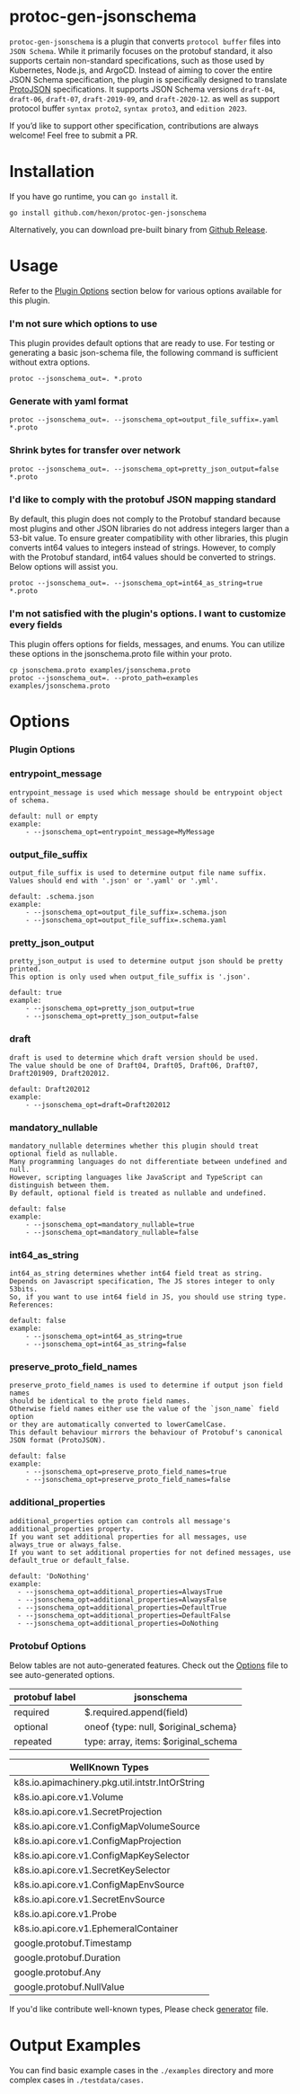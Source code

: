 # protoc-gen-jsonschema

`protoc-gen-jsonschema` is a plugin that converts `protocol buffer` files into `JSON Schema`. While it primarily focuses on the protobuf standard, it also supports certain non-standard specifications, such as those used by Kubernetes, Node.js, and ArgoCD. Instead of aiming to cover the entire JSON Schema specification, the plugin is specifically designed to translate [ProtoJSON](https://protobuf.dev/programming-guides/json/) specifications. It supports JSON Schema versions `draft-04`, `draft-06`, `draft-07`, `draft-2019-09`, and `draft-2020-12`. as well as support protocol buffer `syntax proto2`, `syntax proto3`, and `edition 2023`.

If you’d like to support other specification, contributions are always welcome! Feel free to submit a PR.

# Installation

If you have go runtime, you can `go install` it.
```
go install github.com/hexon/protoc-gen-jsonschema
```

Alternatively, you can download pre-built binary from [Github Release](https://github.com/hexon/protoc-gen-jsonschema/releases).

# Usage

Refer to the [Plugin Options](#plguin-options) section below for various options available for this plugin.

### I'm not sure which options to use
This plugin provides default options that are ready to use. For testing or generating a basic json-schema file, the following command is sufficient without extra options.
```
protoc --jsonschema_out=. *.proto
```

### Generate with yaml format
```
protoc --jsonschema_out=. --jsonschema_opt=output_file_suffix=.yaml *.proto
```

### Shrink bytes for transfer over network
```
protoc --jsonschema_out=. --jsonschema_opt=pretty_json_output=false *.proto
```

### I'd like to comply with the protobuf JSON mapping standard
By default, this plugin does not comply to the Protobuf standard because most plugins and other JSON libraries do not address integers larger than a 53-bit value. To ensure greater compatibility with other libraries, this plugin converts int64 values to integers instead of strings. However, to comply with the Protobuf standard, int64 values should be converted to strings. Below options will assist you.
```
protoc --jsonschema_out=. --jsonschema_opt=int64_as_string=true *.proto
```

### I'm not satisfied with the plugin's options. I want to customize every fields
This plugin offers options for fields, messages, and enums. You can utilize these options in the jsonschema.proto file within your proto.
```
cp jsonschema.proto examples/jsonschema.proto
protoc --jsonschema_out=. --proto_path=examples examples/jsonschema.proto
```

# Options

### Plugin Options

### entrypoint_message
```
entrypoint_message is used which message should be entrypoint object of schema.

default: null or empty
example:
    - --jsonschema_opt=entrypoint_message=MyMessage
```

### output_file_suffix
```
output_file_suffix is used to determine output file name suffix.
Values should end with '.json' or '.yaml' or '.yml'.

default: .schema.json
example:
    - --jsonschema_opt=output_file_suffix=.schema.json
    - --jsonschema_opt=output_file_suffix=.schema.yaml
```

### pretty_json_output
```
pretty_json_output is used to determine output json should be pretty printed.
This option is only used when output_file_suffix is '.json'.

default: true
example:
    - --jsonschema_opt=pretty_json_output=true
    - --jsonschema_opt=pretty_json_output=false
```

### draft
```
draft is used to determine which draft version should be used.
The value should be one of Draft04, Draft05, Draft06, Draft07, Draft201909, Draft202012.

default: Draft202012
example:
    - --jsonschema_opt=draft=Draft202012
```

### mandatory_nullable
```
mandatory_nullable determines whether this plugin should treat optional field as nullable.
Many programming languages do not differentiate between undefined and null.
However, scripting languages like JavaScript and TypeScript can distinguish between them.
By default, optional field is treated as nullable and undefined.

default: false
example:
    - --jsonschema_opt=mandatory_nullable=true
    - --jsonschema_opt=mandatory_nullable=false
```

### int64_as_string
```
int64_as_string determines whether int64 field treat as string.
Depends on Javascript specification, The JS stores integer to only 53bits.
So, if you want to use int64 field in JS, you should use string type.
References:

default: false
example:
    - --jsonschema_opt=int64_as_string=true
    - --jsonschema_opt=int64_as_string=false
```

### preserve_proto_field_names
```
preserve_proto_field_names is used to determine if output json field names
should be identical to the proto field names.
Otherwise field names either use the value of the `json_name` field option
or they are automatically converted to lowerCamelCase.
This default behaviour mirrors the behaviour of Protobuf's canonical JSON format (ProtoJSON).

default: false
example:
    - --jsonschema_opt=preserve_proto_field_names=true
    - --jsonschema_opt=preserve_proto_field_names=false
```

### additional_properties
```
additional_properties option can controls all message's additional_properties property.
If you want set additional properties for all messages, use always_true or always_false.
If you want to set additional properties for not defined messages, use default_true or default_false.

default: 'DoNothing'
example:
  - --jsonschema_opt=additional_properties=AlwaysTrue
  - --jsonschema_opt=additional_properties=AlwaysFalse
  - --jsonschema_opt=additional_properties=DefaultTrue
  - --jsonschema_opt=additional_properties=DefaultFalse
  - --jsonschema_opt=additional_properties=DoNothing
```

### Protobuf Options

Below tables are not auto-generated features.
Check out the [Options](./options.md) file to see auto-generated options.

| protobuf label | jsonschema                           |
|----------------|--------------------------------------|
| required       | $.required.append(field)             |
| optional       | oneof {type: null, $original_schema} |
| repeated       | type: array, items: $original_schema |

| WellKnown Types                                 |
|-------------------------------------------------|
| k8s.io.apimachinery.pkg.util.intstr.IntOrString |
| k8s.io.api.core.v1.Volume                       |
| k8s.io.api.core.v1.SecretProjection             |
| k8s.io.api.core.v1.ConfigMapVolumeSource        |
| k8s.io.api.core.v1.ConfigMapProjection          |
| k8s.io.api.core.v1.ConfigMapKeySelector         |
| k8s.io.api.core.v1.SecretKeySelector            |
| k8s.io.api.core.v1.ConfigMapEnvSource           |
| k8s.io.api.core.v1.SecretEnvSource              |
| k8s.io.api.core.v1.Probe                        |
| k8s.io.api.core.v1.EphemeralContainer           |
| google.protobuf.Timestamp                       |
| google.protobuf.Duration                        |
| google.protobuf.Any                             |
| google.protobuf.NullValue                       |

If you'd like contribute well-known types, Please check [generator](./pkg/modules/1_middleend_generator.go) file.

# Output Examples
You can find basic example cases in the `./examples` directory and more complex cases in `./testdata/cases.`
